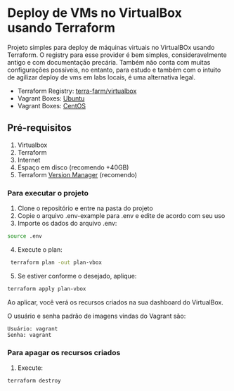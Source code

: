 # Deploy de VMs no VirtualBox usando Terraform

Projeto simples para deploy de máquinas virtuais no VirtualBOx usando Terraform.
O registry para esse provider é bem simples, consideravelmente antigo e com documentação precária.
Também não conta com muitas configurações possíveis, no entanto, para estudo e também com o intuito de agilizar deploy de vms em labs locais, é uma alternativa legal.

- Terraform Registry: [terra-farm/virtualbox](https://registry.terraform.io/providers/terra-farm/virtualbox/latest/docs)
- Vagrant Boxes: [Ubuntu](https://app.vagrantup.com/ubuntu/)
- Vagrant Boxes: [CentOS](https://app.vagrantup.com/centos/)

## Pré-requisitos

1. Virtualbox
2. Terraform
3. Internet
4. Espaço em disco (recomendo +40GB)
5. Terraform [Version Manager](https://github.com/tfutils/tfenv) (recomendo)

### Para executar o projeto

1. Clone o repositório e entre na pasta do projeto
2. Copie o arquivo .env-example para .env e edite de acordo com seu uso
3. Importe os dados do arquivo .env:

```bash
source .env
```

4. Execute o plan:

```bash
 terraform plan -out plan-vbox
```

5. Se estiver conforme o desejado, aplique:

```bash
terraform apply plan-vbox
```

Ao aplicar, você verá os recursos criados na sua dashboard do VirtualBox.

O usuário e senha padrão de imagens vindas do Vagrant são:

```text
Usuário: vagrant
Senha: vagrant
```

### Para apagar os recursos criados

1. Execute:

```bash
terraform destroy
```
